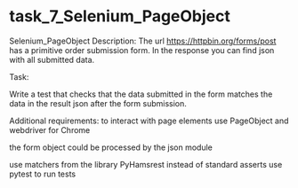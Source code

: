 # task_7_Selenium_PageObject
Selenium_PageObject
Description:
The url https://httpbin.org/forms/post has a primitive order submission form. In the response you can find json with all submitted data.

Task:

Write a test that checks that the data submitted in the form matches the data in the result json after the form submission.

Additional requirements:
to interact with page elements use PageObject and webdriver for Chrome

the form object could be processed by the json module

use matchers from the library PyHamsrest instead of standard asserts
use pytest to run tests

